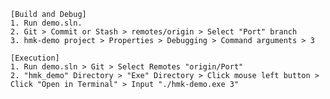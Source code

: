     [Build and Debug]
    1. Run demo.sln.
    2. Git > Commit or Stash > remotes/origin > Select "Port" branch
    3. hmk-demo project > Properties > Debugging > Command arguments > 3

    [Execution]
    1. Run demo.sln > Git > Select Remotes "origin/Port"
    2. "hmk_demo" Directory > "Exe" Directory > Click mouse left button > Click "Open in Terminal" > Input "./hmk-demo.exe 3"
